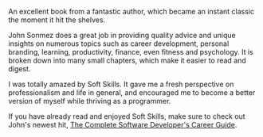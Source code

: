 An excellent book from a fantastic author, which became an instant classic the moment it hit the shelves.

John Sonmez does a great job in providing quality advice and unique insights on numerous topics such as career development, personal branding, learning, productivity, finance, even fitness and psychology. It is broken down into many small chapters, which make it easier to read and digest.

I was totally amazed by Soft Skills. It gave me a fresh perspective on professionalism and life in general, and encouraged me to become a better version of myself while thriving as a programmer.

If you have already read and enjoyed Soft Skills, make sure to check out John's newest hit, [The Complete Software Developer's Career Guide](#careerguide).